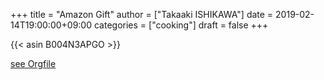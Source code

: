 +++
title = "Amazon Gift"
author = ["Takaaki ISHIKAWA"]
date = 2019-02-14T19:00:00+09:00
categories = ["cooking"]
draft = false
+++

{{< asin B004N3APGO >}}

[see Orgfile](https://github.com/takaxp/blog/blame/master/entries/imadenale.org#L84)
